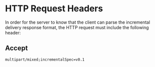 # HTTP Request Headers

In order for the server to know that the client can parse the incremental delivery response format, the HTTP request must include the following header:

## Accept

`multipart/mixed;incrementalSpec=v0.1`
